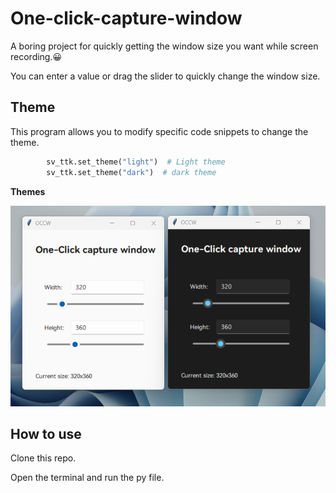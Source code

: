 # One-click-capture-window

A boring project for quickly getting the window size you want while screen recording.😀

You can enter a value or drag the slider to quickly change the window size.

## Theme

This program allows you to modify specific code snippets to change the theme.

```python
        sv_ttk.set_theme("light")  # Light theme
    	sv_ttk.set_theme("dark")  # dark theme
```

**Themes**

![screen](screen.png)

## How to use

Clone this repo.

Open the terminal and run the py file.
